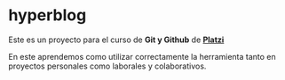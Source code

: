 # hyperblog 
Este es un proyecto para el curso de **Git y Github** de [**Platzi**](https://platzi.com/clases/git-github/)

En este aprendemos como utilizar correctamente la herramienta tanto en proyectos personales como laborales y colaborativos.
